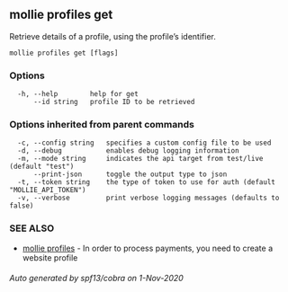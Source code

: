 ## mollie profiles get

Retrieve details of a profile, using the profile’s identifier.

```
mollie profiles get [flags]
```

### Options

```
  -h, --help        help for get
      --id string   profile ID to be retrieved
```

### Options inherited from parent commands

```
  -c, --config string   specifies a custom config file to be used
  -d, --debug           enables debug logging information
  -m, --mode string     indicates the api target from test/live (default "test")
      --print-json      toggle the output type to json
  -t, --token string    the type of token to use for auth (default "MOLLIE_API_TOKEN")
  -v, --verbose         print verbose logging messages (defaults to false)
```

### SEE ALSO

* [mollie profiles](mollie_profiles.md)	 - In order to process payments, you need to create a website profile

###### Auto generated by spf13/cobra on 1-Nov-2020
